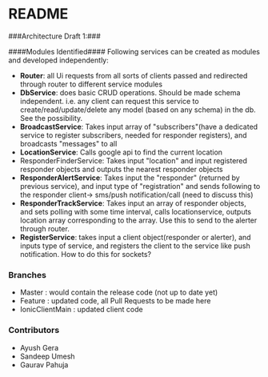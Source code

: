 # README #

###Architecture Draft 1:###

####Modules Identified####
Following services can be created as modules and developed independently:

* **Router**: all Ui requests from all sorts of clients passed and redirected through router to different service modules
* **DbService**: does basic CRUD operations. Should be made schema independent. i.e. any client can request this service to create/read/update/delete any model (based on any schema) in the db. See the possibility.
* **BroadcastService**: Takes input array of "subscribers"(have a dedicated service to register subscribers, needed for responder registers), and broadcasts "messages" to all
* **LocationService**: Calls google api to find the current location
* ResponderFinderService: Takes input "location" and input registered responder objects and outputs the nearest responder objects
* **ResponderAlertService**: Takes input the "responder" (returned by previous service), and input type of "registration" and sends following to the responder client-> sms/push notification/call (need to discuss this)
* **ResponderTrackService**: Takes input an array of responder objects, and sets polling with some time interval, calls locationservice, outputs location array corresponding to the array. Use this to send to the alerter through router.
* **RegisterService**: takes input a client object(responder or alerter), and inputs type of service, and registers the client to the service like push notification. How to do this for sockets?


### Branches ###

* Master : would contain the release code (not up to date yet)
* Feature : updated code, all Pull Requests to be made here
* IonicClientMain : updated client code


### Contributors ###

* Ayush Gera
* Sandeep Umesh
* Gaurav Pahuja